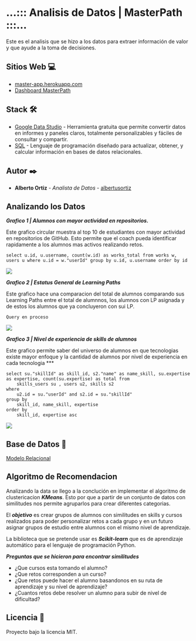 # ...::: Analisis de Datos | MasterPath :::...

Este es el analisis que se hizo a los datos para extraer información de valor y que ayude a la toma de decisiones.

## Sitios Web 💻
- [master-app.herokuapp.com](https://masterpath-app.herokuapp.com/)
- [Dashboard MasterPath](https://datastudio.google.com/reporting/442fd58e-7ef9-4aee-951f-8a09fc3d2c24)

## Stack 🛠️
- [Google Data Studio](https://datastudio.google.com/) - Herramienta gratuita que permite convertir datos en informes y paneles claros, totalmente personalizables y fáciles de consultar y compartir.
- [SQL](https://developer.mozilla.org/es/docs/Glossary/SQL) - Lenguaje de programación diseñado para actualizar, obtener, y calcular información en bases de datos relacionales.

## Autor ✒️
- **Alberto Ortiz** - _Analista de Datos_ - [albertusortiz](https://github.com/albertusortiz)

## Analizando los Datos
***Grafico 1 | Alumnos con mayor actividad en repositorios.***

Este grafico circular muestra al top 10 de estudiantes con mayor actividad en repositorios de GitHub. Esto permite que el coach pueda identificar rapidamente a los alumnos mas activos realizando retos.

``` select u.id, u.username, count(w.id) as works_total from works w, users u where u.id = w."userId" group by u.id, u.username order by id ```

![](https://raw.githubusercontent.com/HPM-MASSIMO-MasterPath/Data/main/Alumnos%20mayor%201.%20actividad.png)


***Grafico 2 | Estatus General de Learning Paths***

Este grafico hace una comparacion del total de alumnos comparando sus Learning Paths entre el total de alumnnos, los alumnos con LP asignada y de estos los alumnos que ya concluyeron con sui LP.

``` Query en proceso ```

![](https://raw.githubusercontent.com/HPM-MASSIMO-MasterPath/Data/main/2.%20Estatus%20de%20LP.png)


***Grafico 3 | Nivel de experiencia de skills de alumnos***

Este grafico permite saber del universo de alumnos en que tecnologias existe mayor enfoque y la cantidad de alumnos por nivel de experiencia en cada tecnologia ***

```
select su."skillId" as skill_id, s2."name" as name_skill, su.expertise as expertise, count(su.expertise) as total from 
	skills_users su , users u2, skills s2 
where 
	u2.id = su."userId" and s2.id = su."skillId"
group by 
	skill_id, name_skill, expertise
order by 
	skill_id, expertise asc 
```

![](https://raw.githubusercontent.com/HPM-MASSIMO-MasterPath/Data/main/3.%20Experiencia%20de%20Alumnos.png)

## Base de Datos 💾
[Modelo Relacional](https://github.com/HPM-MASSIMO-MasterPath/Backend/blob/main/BD%20Relacional%20Master%20Path.png)

## Algoritmo de Recomendacion
Analizando la data se llego a la conclución en implementar el algoritmo de clustericacion ***KMeans***. Esto por que a partir de un conjunto de datos con similitudes nos permite agruparlos para crear diferentes categorias.

El ***objetivo*** es crear grupos de alumnos con similitudes en skills y cursos realizados para poder personalizar retos a cada grupo y en un futuro asignar grupos de estudio entre alumnos con el mismo nivel de aprendizaje.

La biblioteca que se pretende usar es ***Scikit-learn*** que es de aprendizaje automático para el lenguaje de programación Python.

***Preguntas que se hicieron para encontrar similitudes***
- ¿Que cursos esta tomando el alumno?
- ¿Que retos corresponden a un curso?
- ¿Que retos puede hacer el alumno basandonos en su ruta de aprendizaje y su nivel de aprendizaje?
- ¿Cuantos retos debe resolver un alumno para subir de nivel de dificultad?

## Licencia :bookmark_tabs:
Proyecto bajo la licencia MIT.
